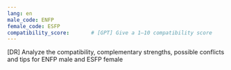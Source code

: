 ```yaml
---
lang: en
male_code: ENFP
female_code: ESFP
compatibility_score:       # [GPT] Give a 1–10 compatibility score
---
```


[DR] Analyze the compatibility, complementary strengths, possible conflicts and tips for ENFP male and ESFP female

